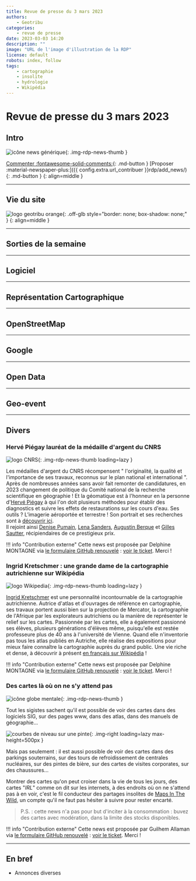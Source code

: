 ```yaml
---
title: Revue de presse du 3 mars 2023
authors:
    - Geotribu
categories:
    - revue de presse
date: 2023-03-03 14:20
description: ""
image: "URL de l'image d'illustration de la RDP"
license: default
robots: index, follow
tags:
    - cartographie
    - insolite
    - hydrologie
    - Wikipédia
---
```


# Revue de presse du 3 mars 2023

## Intro

![icône news générique](https://cdn.geotribu.fr/img/internal/icons-rdp-news/news.png "icône news générique"){: .img-rdp-news-thumb }

[Commenter :fontawesome-solid-comments:](#__comments){: .md-button }
[Proposer :material-newspaper-plus:]({{ config.extra.url_contribuer }}rdp/add_news/){: .md-button }
{: align=middle }

----

## Vie du site

![logo geotribu orange](https://cdn.geotribu.fr/img/internal/charte/geotribu_logo_rectangle_384x80.png "logo geotribu orange"){: .off-glb style="border: none; box-shadow: none;" }
{: align=middle }

----

## Sorties de la semaine

----

## Logiciel

----

## Représentation Cartographique

----

## OpenStreetMap

----

## Google

----

## Open Data

----

## Geo-event

----

## Divers

### Hervé Piégay lauréat de la médaille d'argent du CNRS

![logo CNRS](https://cdn.geotribu.fr/img/logos-icones/entreprises_association/cnrs.png "logo CNRS"){: .img-rdp-news-thumb loading=lazy }

Les médailles d'argent du CNRS récompensent " l'originalité, la qualité et l'importance de ses travaux, reconnus sur le plan national et international ".
Après de nombreuses années sans avoir fait remonter de candidatures, en 2023 changement de politique du Comité national de la recherche scientifique en géographie ! Et la géomatique est à l'honneur en la personne d'[Hervé Piégay](https://www.cnrs.fr/fr/personne/herve-piegay) à qui l'on doit plusieurs méthodes pour établir des diagnostics et suivre les effets de restaurations sur les cours d'eau. Ses outils ? L’imagerie aéroportée et terrestre ! Son portrait et ses recherches sont à [découvrir ici](https://www.cnrs.fr/fr/personne/herve-piegay).  
Il rejoint ainsi [Denise Pumain](https://fr.wikipedia.org/wiki/Denise_Pumain), [Lena Sanders](https://fr.wikipedia.org/wiki/Lena_Sanders), [Augustin Berque](https://fr.wikipedia.org/wiki/Augustin_Berque) et [Gilles Sautter](https://fr.wikipedia.org/wiki/Gilles_Sautter), récipiendaires de ce prestigieux prix.

!!! info "Contribution externe"
    Cette news est proposée par Delphine MONTAGNE via [le formulaire GitHub renouvelé](https://github.com/geotribu/website/issues/new?assignees=Guts&labels=contribution+externe%2Crdp%2Ctriage&template=RDP_NEWS.yml) : [voir le ticket](https://github.com/geotribu/website/issues/867). Merci !

### Ingrid Kretschmer : une grande dame de la cartographie autrichienne sur Wikipédia

![logo Wikipedia](https://cdn.geotribu.fr/img/logos-icones/divers/wikipedia.png "logo Wikipedia"){: .img-rdp-news-thumb loading=lazy }

[Ingrid Kretschmer](https://fr.wikipedia.org/wiki/Ingrid_Kretschmer) est une personnalité incontournable de la cartographie autrichienne. Autrice d'atlas et d'ouvrages de référence en cartographie, ses travaux portent aussi bien sur la projection de Mercator, la cartographie de l'Afrique par les explorateurs autrichiens ou la manière de représenter le relief sur les cartes.
Passionnée par les cartes, elle a également passionné ses élèves, plusieurs générations d'élèves même, puisqu'elle est restée professeure plus de 40 ans à l'université de Vienne. Quand elle n'inventorie pas tous les atlas publiés en Autriche, elle réalise des expositions pour mieux faire connaître la cartographie auprès du grand public. Une vie riche et dense, à découvrir à présent [en français sur Wikipédia](https://fr.wikipedia.org/wiki/Ingrid_Kretschmer) !

!!! info "Contribution externe"
    Cette news est proposée par Delphine MONTAGNE via [le formulaire GitHub renouvelé](https://github.com/geotribu/website/issues/new?assignees=Guts&labels=contribution+externe%2Crdp%2Ctriage&template=RDP_NEWS.yml) : [voir le ticket](https://github.com/geotribu/website/issues/868). Merci !

### Des cartes là où on ne s'y attend pas

![icône globe mentale](https://cdn.geotribu.fr/img/internal/icons-rdp-news/mentale.png "icône globe mentale"){: .img-rdp-news-thumb }

Tout les sigistes sachent qu'il est possible de voir des cartes dans des logiciels SIG, sur des pages www, dans des atlas, dans des manuels de géographie...

![courbes de niveau sur une pinte](https://cdn.geotribu.fr/img/articles-blog-rdp/mapsinthewild_pinte.webp){: .img-right loading=lazy max-height=500px }

Mais pas seulement : il est aussi possible de voir des cartes dans des parkings souterrains, sur des tours de refroidissement de centrales nucléaires, sur des pintes de bière, sur des cartes de visites corporates, sur des chaussures...

Montrer des cartes qu'on peut croiser dans la vie de tous les jours, des cartes "_IRL_" comme on dit sur les internets, à des endroits où on ne s'attend pas à en voir, c'est le fil conducteur des partages insolites de [Maps In The Wild](https://mapstodon.space/@mappery/media), un compte qu'il ne faut pas hésiter à suivre pour rester encarté.

> P.S. : cette news n'a pas pour but d'inciter à la consommation : buvez des cartes avec modération, dans la limite des stocks disponibles.

!!! info "Contribution externe"
    Cette news est proposée par Guilhem Allaman via [le formulaire GitHub renouvelé](https://github.com/geotribu/website/issues/new?assignees=Guts&labels=contribution+externe%2Crdp%2Ctriage&template=RDP_NEWS.yml) : [voir le ticket](https://github.com/geotribu/website/issues/870). Merci !

----

## En bref

- Annonces diverses
